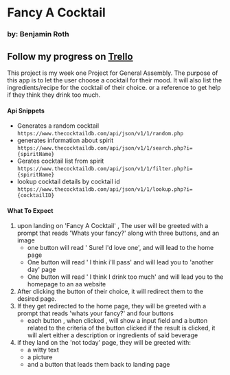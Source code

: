 # Fancy A Cocktail
### by: Benjamin Roth
Follow my progress on [Trello](https://trello.com/b/NGPGvRZF/fancy-a-cocktail)
--- 
This project is my week one Project for General Assembly. The purpose of this app is to let the user choose a cocktail for their mood. 
It will also list the ingredients/recipe for the cocktail of their choice. or a reference to get help if they think they drink too much.

#### Api Snippets
- Generates a random cocktail
``` https://www.thecocktaildb.com/api/json/v1/1/random.php ```
- generates information about spirit 
```https://www.thecocktaildb.com/api/json/v1/1/search.php?i={spiritName}```
- Gerates cocktail list from spirit
```https://www.thecocktaildb.com/api/json/v1/1/filter.php?i={spiritName} ```
- lookup cocktail details by cocktail id 
```https://www.thecocktaildb.com/api/json/v1/1/lookup.php?i={cocktailID} ```

#### What To Expect 
1. upon landing on 'Fancy A Cocktail' , The user will be greeted with a prompt that reads 
'Whats your fancy?' along with three buttons, and an image 
    * one button will read ' Sure! I'd love one', and will lead to the home page
    * One button will read ' I think i'll pass' and will lead you to 'another day' page
    * One button will read ' I think I drink too much' and will lead you to the homepage to an aa website 
2. After clicking the button of their choice, it will redirect them to the desired page.
3. If they get redirected to the home page, they will be greeted with a prompt that reads 'whats your fancy?' and four buttons
    * each button , when clicked , will show a input field and a button related to the criteria of the button clicked
        if the result is clicked, it will alert either a description or ingredients of said beverage
3. if they land on the 'not today' page, they will be greeted with:
    * a witty text
    * a picture
    * and a button that leads them back to landing page
